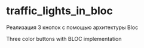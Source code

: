# traffic_lights_in_bloc

Реализация 3 кнопок с помощью архитектуры Bloc

Three color buttons with BLOC implementation
